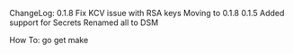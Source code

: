 ChangeLog:
0.1.8
Fix KCV issue with RSA keys
Moving to 0.1.8
0.1.5
Added support for Secrets
Renamed all to DSM

How To:
go get
make
